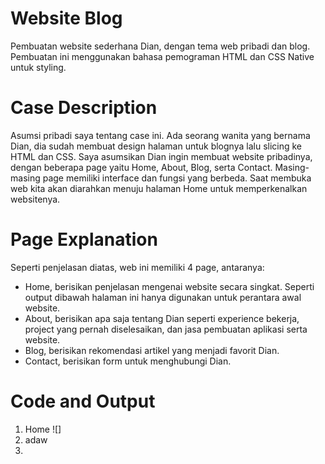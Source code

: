 # Website Blog
Pembuatan website sederhana Dian, dengan tema web pribadi dan blog. Pembuatan ini menggunakan bahasa pemograman HTML dan CSS Native untuk styling.

# Case Description
Asumsi pribadi saya tentang case ini. Ada seorang wanita yang bernama Dian, dia sudah membuat design halaman untuk blognya lalu slicing ke HTML dan CSS. Saya asumsikan Dian ingin membuat website pribadinya, dengan beberapa page yaitu Home, About, Blog, serta Contact. Masing-masing page memiliki interface dan fungsi yang berbeda. Saat membuka web kita akan diarahkan menuju halaman Home untuk memperkenalkan websitenya.

# Page Explanation
Seperti penjelasan diatas, web ini memiliki 4 page, antaranya:
* Home, berisikan penjelasan mengenai website secara singkat. Seperti output dibawah halaman ini hanya digunakan untuk perantara awal website.
* About, berisikan apa saja tentang Dian seperti experience bekerja, project yang pernah diselesaikan, dan jasa pembuatan aplikasi serta website.
* Blog, berisikan rekomendasi artikel yang menjadi favorit Dian.
* Contact, berisikan form untuk menghubungi Dian.

# Code and Output
1. Home
  ![]
3. adaw
4. 
